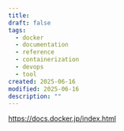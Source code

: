 ```yaml
---
title: 
draft: false
tags:
  - docker
  - documentation
  - reference
  - containerization
  - devops
  - tool
created: 2025-06-16
modified: 2025-06-16
description: ""
---
```

https://docs.docker.jp/index.html
